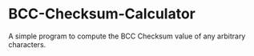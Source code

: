 # BCC-Checksum-Calculator
A simple program to compute the BCC Checksum value of any arbitrary characters.
